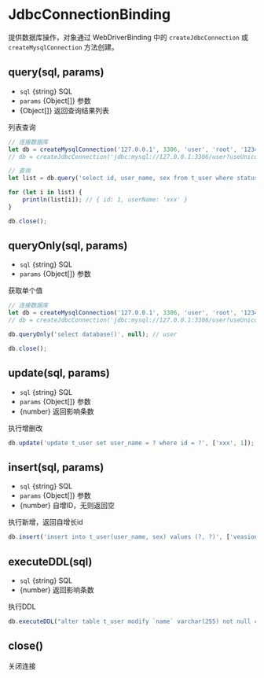 
# JdbcConnectionBinding

提供数据库操作，对象通过 WebDriverBinding 中的 `createJdbcConnection` 或 `createMysqlConnection` 方法创建。

## query(sql, params)
* `sql` {string} SQL
* `params` {Object[]} 参数
* {Object[]} 返回查询结果列表

列表查询

```js
// 连接数据库
let db = createMysqlConnection('127.0.0.1', 3306, 'user', 'root', '123456');
// db = createJdbcConnection('jdbc:mysql://127.0.0.1:3306/user?useUnicode=true&characterEncoding=utf-8', 'root', '123456');

// 查询
let list = db.query('select id, user_name, sex from t_user where status = ? limit ?', [1, 10]);

for (let i in list) {
	println(list[i]); // { id: 1, userName: 'xxx' }
}

db.close();
```

## queryOnly(sql, params)
* `sql` {string} SQL
* `params` {Object[]} 参数

获取单个值

```js
// 连接数据库
let db = createMysqlConnection('127.0.0.1', 3306, 'user', 'root', '123456');
// db = createJdbcConnection('jdbc:mysql://127.0.0.1:3306/user?useUnicode=true&characterEncoding=utf-8', 'root', '123456');

db.queryOnly('select database()', null); // user

db.close();
```

## update(sql, params)
* `sql` {string} SQL
* `params` {Object[]} 参数
* {number} 返回影响条数

执行增删改

```js
db.update('update t_user set user_name = ? where id = ?', ['xxx', 1]);
```

## insert(sql, params)
* `sql` {string} SQL
* `params` {Object[]} 参数
* {number} 自增ID，无则返回空

执行新增，返回自增长id

```js
db.insert('insert into t_user(user_name, sex) values (?, ?)', ['veasion', '男']);
```

## executeDDL(sql)
* `sql` {string} SQL
* {number} 返回影响条数

执行DDL

```js
db.executeDDL("alter table t_user modify `name` varchar(255) not null comment '名称';");
```

## close()

关闭连接
